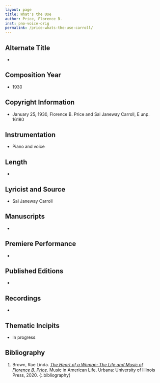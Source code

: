 ```yaml
---
layout: page
title: What's the Use
author: Price, Florence B.
inst: pno-voice-orig
permalink: /price-whats-the-use-carroll/
---
```


## Alternate Title
- 

## Composition Year
- 1930

## Copyright Information
- January 25, 1930, Florence B. Price and Sal Janeway Carroll, E unp. 16180

## Instrumentation
- Piano and voice

## Length
- 

## Lyricist and Source
- Sal Janeway Carroll

## Manuscripts
- 

## Premiere Performance
- 

## Published Editions
- 

## Recordings
- 

## Thematic Incipits
- In progress

## Bibliography
1. Brown, Rae Linda. <a href="https://www.worldcat.org/title/1122800180" target="_blank">*The Heart of a Woman: The Life and Music of Florence B. Price*</a>. Music in American Life. Urbana: University of Illinois Press, 2020.
{:.bibliography}
